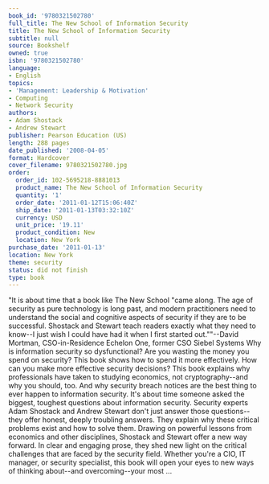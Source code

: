 ```yaml
---
book_id: '9780321502780'
full_title: The New School of Information Security
title: The New School of Information Security
subtitle: null
source: Bookshelf
owned: true
isbn: '9780321502780'
language:
- English
topics:
- 'Management: Leadership & Motivation'
- Computing
- Network Security
authors:
- Adam Shostack
- Andrew Stewart
publisher: Pearson Education (US)
length: 288 pages
date_published: '2008-04-05'
format: Hardcover
cover_filename: 9780321502780.jpg
order:
  order_id: 102-5695218-8881013
  product_name: The New School of Information Security
  quantity: '1'
  order_date: '2011-01-12T15:06:40Z'
  ship_date: '2011-01-13T03:32:10Z'
  currency: USD
  unit_price: '19.11'
  product_condition: New
  location: New York
purchase_date: '2011-01-13'
location: New York
theme: security
status: did not finish
type: book
---
```

"It is about time that a book like The New School "came along. The age of security as pure technology is long past, and modern practitioners need to understand the social and cognitive aspects of security if they are to be successful. Shostack and Stewart teach readers exactly what they need to know--I just wish I could have had it when I first started out.""--David Mortman, CSO-in-Residence Echelon One, former CSO Siebel Systems Why is information security so dysfunctional? Are you wasting the money you spend on security? This book shows how to spend it more effectively. How can you make more effective security decisions? This book explains why professionals have taken to studying economics, not cryptography--and why you should, too. And why security breach notices are the best thing to ever happen to information security. It's about time someone asked the biggest, toughest questions about information security. Security experts Adam Shostack and Andrew Stewart don't just answer those questions--they offer honest, deeply troubling answers. They explain why these critical problems exist and how to solve them. Drawing on powerful lessons from economics and other disciplines, Shostack and Stewart offer a new way forward. In clear and engaging prose, they shed new light on the critical challenges that are faced by the security field. Whether you're a CIO, IT manager, or security specialist, this book will open your eyes to new ways of thinking about--and overcoming--your most ...
